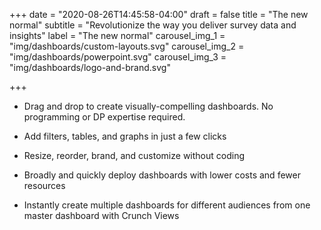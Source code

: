 +++
date = "2020-08-26T14:45:58-04:00"
draft = false
title = "The new normal"
subtitle = "Revolutionize the way you deliver survey data and insights"
label = "The new normal"
carousel_img_1 = "img/dashboards/custom-layouts.svg"
carousel_img_2 = "img/dashboards/powerpoint.svg"
carousel_img_3 = "img/dashboards/logo-and-brand.svg"

+++

* Drag and drop to create visually-compelling dashboards. No programming or DP expertise required.

* Add filters, tables, and graphs in just a few clicks

* Resize, reorder, brand, and customize without coding

* Broadly and quickly deploy dashboards with lower costs and fewer resources

* Instantly create multiple dashboards for different audiences from one master dashboard with Crunch Views

